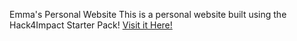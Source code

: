 Emma's Personal Website
This is a personal website built using the Hack4Impact Starter Pack!
[Visit it Here!](https://ema-png.github.io)